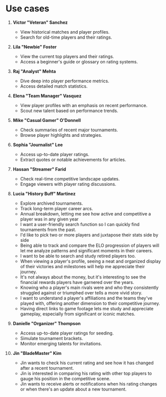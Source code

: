 # Use cases

1. **Victor "Veteran" Sanchez**
   - View historical matches and player profiles.
   - Search for old-time players and their ratings.

1. **Lila "Newbie" Foster**
   - View the current top players and their ratings.
   - Access a beginner's guide or glossary on rating systems.

1. **Raj "Analyst" Mehta**
   - Dive deep into player performance metrics.
   - Access detailed match statistics.

1. **Elena "Team Manager" Vasquez**
   - View player profiles with an emphasis on recent performance.
   - Scout new talent based on performance trends.

1. **Mike "Casual Gamer" O'Donnell**
   - Check summaries of recent major tournaments.
   - Browse player highlights and strategies.

1. **Sophia "Journalist" Lee**
   - Access up-to-date player ratings.
   - Extract quotes or notable achievements for articles.

1. **Hassan "Streamer" Farid**
   - Check real-time competitive landscape updates.
   - Engage viewers with player rating discussions.

1. **Lucia "History Buff" Martinez**
   - Explore archived tournaments.
   - Track long-term player career arcs.
   - Annual breakdown, letting me see how active and competitive a player was in
     any given year
   - I want a user-friendly search function so I can quickly find tournaments
     from the past.
   - I'd like to pick two or more players and juxtapose their stats side by side
   - Being able to track and compare the ELO progression of players will let me
     analyze patterns and significant moments in their careers.
   - I want to be able to search and study retired players too.
   - When viewing a player's profile, seeing a neat and organized display of
     their victories and milestones will help me appreciate their journey.
   - It's not always about the money, but it's interesting to see the financial
     rewards players have garnered over the years.
   - Knowing who a player's main rivals were and who they consistently struggled
     against or triumphed over tells a more vivid story.
   - I want to understand a player's affiliations and the teams they've played
     with, offering another dimension to their competitive journey.
   - Having direct links to game footage lets me study and appreciate gameplay,
     especially from significant or iconic matches.
1. **Danielle "Organizer" Thompson**
   - Access up-to-date player ratings for seeding.
   - Simulate tournament brackets.
   - Monitor emerging talents for invitations.

1. **Jin "BladeMaster" Kim**
   - Jin wants to check his current rating and see how it has changed after a
     recent tournament.
   - Jin is interested in comparing his rating with other top players to gauge
     his position in the competitive scene.
   - Jin wants to receive alerts or notifications when his rating changes or
     when there's an update about a new tournament.
